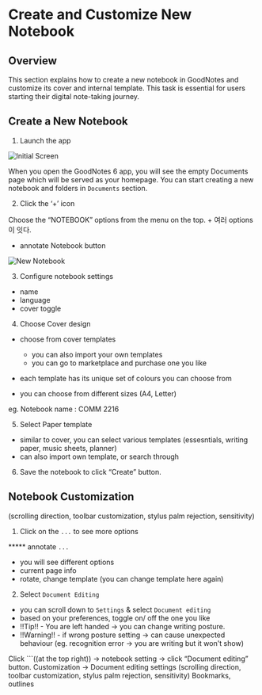 # Create and Customize New Notebook

## Overview
This section explains how to create a new notebook in GoodNotes and customize its cover and internal template. This task is essential for users starting their digital note-taking journey.

## Create a New Notebook

1. Launch the app

![Initial Screen](./assets/Documents.png)

When you open the GoodNotes 6 app, you will see the empty Documents page which will be served as your homepage. You can start creating a new notebook and folders in `Documents` section.

<!-- 2. Choose Location  -->

<!-- 3. Access the library -->

2. Click the ‘+’ icon 

Choose the “NOTEBOOK” options from the menu on the top. + 여러 options이 잇다.
- annotate Notebook button 

![New Notebook](./assets/new-notebook.png)


3. Configure notebook settings 
- name
- language
- cover toggle 


4. Choose Cover design
- choose from cover templates 
    - you can also import your own templates 
    - you can go to marketplace and purchase one you like

- each template has its unique set of colours you can choose from 
- you can choose from different sizes (A4, Letter)

eg. Notebook name : COMM 2216

5. Select Paper template 
- similar to cover, you can select various templates (essesntials, writing paper, music sheets, planner)
- can also import own template, or search through

6. Save the notebook to click “Create” button.

## Notebook Customization
(scrolling direction, toolbar customization, stylus palm rejection, sensitivity) 

1. Click on the `...` to see more options

***** annotate  `...` 
- you will see different options 
- current page info 
- rotate, change template (you can change template here again)

2. Select `Document Editing` 
- you can scroll down to `Settings` & select `Document editing`
- based on your preferences, toggle on/ off the one you like
- !!Tip!! - You are left handed -> you can change writing posture.
- !!Warning!! - if wrong posture setting -> can cause unexpected behaviour (eg. recognition error -> you are writing but it won't show)


Click ```((at the top right)) -> notebook setting -> click “Document editing” button. Customization -> Document editing settings (scrolling direction, toolbar customization, stylus palm rejection, sensitivity) 
Bookmarks, outlines

